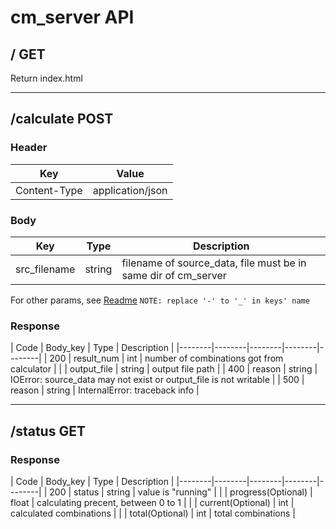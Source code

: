 # cm\_server API

## / GET

Return index.html
_ _ _

## /calculate POST

### Header
| Key | Value |
|--------|--------|
|Content-Type|application/json|


### Body
| Key | Type | Description |
|--------|--------|--------|
|src_filename|string|filename of source_data, file must be in same dir of cm_server|

For other params, see [Readme](https://github.com/jiajunsu/calculator_of_Onmyoji/blob/master/README.md#usage-of-calculator)
```NOTE: replace '-' to '_' in keys' name```

### Response
| Code | Body_key | Type | Description |
|--------|--------|--------|--------|--------|
| 200 | result_num | int | number of combinations got from calculator |
|     | output_file | string | output file path |
| 400 | reason | string | IOError: source_data may not exist or output_file is not writable |
| 500 | reason | string | InternalError: traceback info |

_ _ _
## /status GET

### Response
| Code | Body_key | Type | Description |
|--------|--------|--------|--------|--------|
| 200 | status | string | value is "running" |
|     | progress(Optional) | float | calculating precent, between 0 to 1 |
|     | current(Optional) | int | calculated combinations |
|     | total(Optional) | int | total combinations |
